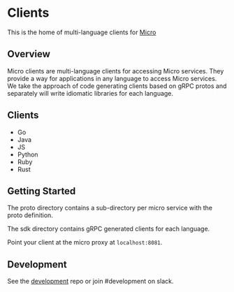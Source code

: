 # Clients

This is the home of multi-language clients for [Micro](https://github.com/micro/micro)

## Overview

Micro clients are multi-language clients for accessing Micro services. They provide a way for applications in any language to access Micro services. We take the approach of code generating clients based on gRPC protos and separately will write idiomatic libraries for each language.

## Clients

- Go
- Java
- JS
- Python
- Ruby
- Rust

## Getting Started

The proto directory contains a sub-directory per micro service with the proto definition.

The sdk directory contains gRPC generated clients for each language.

Point your client at the micro proxy at `localhost:8081`.

## Development

See the [development](https://github.com/micro/development/blob/master/design/clients) repo or join #development on slack.


